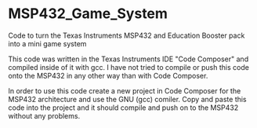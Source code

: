 # MSP432_Game_System
Code to turn the Texas Instruments MSP432 and Education Booster pack into a mini game system

This code was written in the Texas Instruments IDE "Code Composer" and compiled inside of it with gcc.
I have not tried to compile or push this code onto the MSP432 in any other way than with Code Composer.

In order to use this code create a new project in Code Composer for the MSP432 architecture and use the GNU (gcc) comiler.
Copy and paste this code into the project and it should compile and push on to the MSP432 without any problems.
